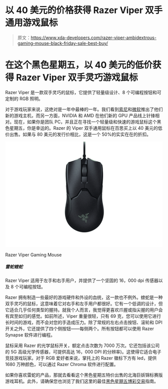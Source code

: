 # 以 40 美元的价格获得 Razer Viper 双手通用游戏鼠标

> 原文：<https://www.xda-developers.com/razer-viper-ambidextrous-gaming-mouse-black-friday-sale-best-buy/>

# 在这个黑色星期五，以 40 美元的低价获得 Razer Viper 双手灵巧游戏鼠标

Razer Viper 是一款双手灵巧的鼠标，它提供了轻量级设计、8 个可编程按钮和可定制的 RGB 照明。

对于游戏玩家来说，这绝对是一年中最棒的一年。我们看到[索尼](https://www.xda-developers.com/playstation-5-restocks/)和[微软](https://www.xda-developers.com/xbox-series-x-restocks/)推出了他们新的游戏主机，而另一方面，NVIDIA 和 AMD 在他们新的 GPU 产品线上针锋相对。现在，如果你是团队 PC，并且正在寻找一个轻量级和快速的游戏鼠标这个黑色星期五，你是幸运的。Razer 的 Viper 双手通用鼠标在百思买上以 40 美元的低价出售。如果与 80 美元的发行价相比，这是一个 50%的实实在在的折扣。

 <picture>![The Razer Viper is suited for both left and righ hand users and offers a solid 16,000-dpi sensor along with 8 programmable buttons. ](img/1c29dfb1c13cd81876c926bf72ff023c.png)</picture> 

Razer Viper Gaming Mouse

##### 雷蛇蝰蛇

Razer Viper 适用于左手和右手用户，并提供了一个坚固的 16，000 dpi 传感器以及 8 个可编程按钮。

Razer 拥有制造一些最好的游戏硬件和外设的血统，这一款也不例外。蝰蛇是一种双手灵巧的鼠标，这意味着它对右手和左手用户都很好。它有一个低调的设计，但它适合几乎任何类型的握持。就我个人而言，我觉得更喜欢爪握或指尖握的用户会有宾至如归的感觉。如前所述，Viper 重量很轻，只有 69 克，您可以使用它进行长时间的游戏，而不会对您的手造成压力。除了常规的左右点击按钮、滚轮和 DPI 开关之外，它还提供了四个侧按钮——每侧两个。所有按钮都可以使用 Razer Synapse 软件进行编程。

鼠标采用 Razer 的光学鼠标开关，额定点击次数为 7000 万次。它还包括该公司的 5G 高级光学传感器，可提供高达 16，000 DPI 的分辨率)。这使得它适合电子竞技游戏玩家。对于 RGB 爱好者来说，掌托上的 Razer 徽标下方有 led，提供 1680 万种颜色，可以通过 Razer Chroma 软件进行配置。

如果你喜欢雷蛇的产品，那就去看看这个黑色星期五特价出售的北海巨妖锦标赛版游戏耳机。此外，请确保您也浏览了我们这里的最佳[黑色星期五博彩交易](https://www.xda-developers.com/black-friday-gaming-deals/)指南。
